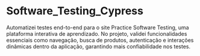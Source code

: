 # Software_Testing_Cypress
Automatizei testes end-to-end para o site Practice Software Testing, uma plataforma interativa de aprendizado. No projeto, validei funcionalidades essenciais como navegação, busca de produtos, autenticação e interações dinâmicas dentro da aplicação, garantindo mais confiabilidade nos testes.
